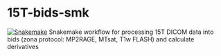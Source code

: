 # 15T-bids-smk
[![Snakemake](https://img.shields.io/badge/snakemake-≥7.32.4-brightgreen.svg)](https://snakemake.bitbucket.io)
Snakemake workflow for processing 15T DICOM data into bids (zona protocol: MP2RAGE, MTsat, T1w FLASH) and calculate derivatives

